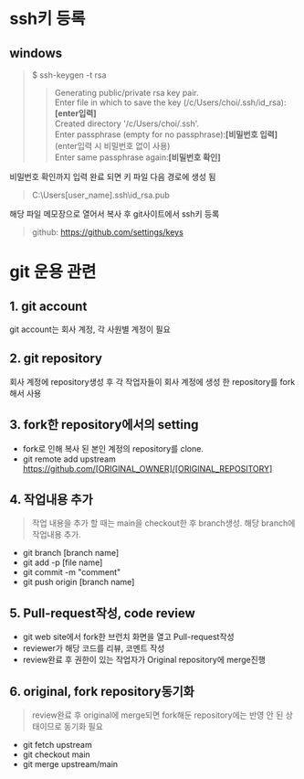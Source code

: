 # ssh키 등록
## windows
> $ ssh-keygen -t rsa
> > Generating public/private rsa key pair.  
> > Enter file in which to save the key (/c/Users/choi/.ssh/id_rsa):**[enter입력]**  
> > Created directory '/c/Users/choi/.ssh'.  
> > Enter passphrase (empty for no passphrase):**[비밀번호 입력]**(enter입력 시 비밀번호 없이 사용)  
> > Enter same passphrase again:**[비밀번호 확인]**  

비밀번호 확인까지 입력 완료 되면 키 파일 다음 경로에 생성 됨 
> C:\Users\[user_name]\.ssh\id_rsa.pub

해당 파일 메모장으로 열어서 복사 후 git사이트에서 ssh키 등록

> github: https://github.com/settings/keys

# git 운용 관련
## 1. git account
git account는 회사 계정, 각 사원별 계정이 필요

## 2. git repository
회사 계정에 repository생성 후 각 작업자들이 회사 계정에 생성 한 repository를 
fork해서 사용

## 3. fork한 repository에서의 setting
- fork로 인해 복사 된 본인 계정의 repository를 clone.
- git remote add upstream https://github.com/[ORIGINAL_OWNER]/[ORIGINAL_REPOSITORY]

## 4. 작업내용 추가
> 작업 내용을 추가 할 때는 main을 checkout한 후 branch생성. 해당 branch에 작업내용 추가.
- git branch [branch name]
- git add -p [file name]
- git commit -m "comment"
- git push origin [branch name]

## 5. Pull-request작성, code review
- git web site에서 fork한 브런치 화면을 열고 Pull-request작성
- reviewer가 해당 코드를 리뷰, 코멘트 작성
- review완료 후 권한이 있는 작업자가 Original repository에 merge진행

## 6. original, fork repository동기화
> review완료 후 original에 merge되면 fork해둔 repository에는 반영 안 된 상태이므로 동기화 필요
- git fetch upstream
- git checkout main
- git merge upstream/main